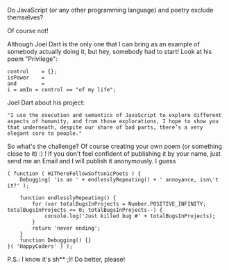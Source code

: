 Do JavaScript (or any other programming language) and poetry exclude themselves?

Of course not!

Although Joel Dart is the only one that I can bring as an example of somebody actually doing it, but hey, somebody had to start! Look at his poem "Privilege":

	control    = {};
	isPower    =
	and        =
	i = amIn = control == "of my life";

Joel Dart about his project:

	"I use the execution and semantics of JavaScript to explore different aspects of humanity, and from those explorations, I hope to show you that underneath, despite our share of bad parts, there’s a very elegant core to people."

So what's the challenge? Of course creating your own poem (or something close to it) :) ! If you don't feel confident of publishing it by your name, just send me an Email and I will publish it anonymously.
I guess

    ( function ( HiThereFellowSoftonicPoets ) {
		Debugging( 'is an ' + endlesslyRepeating() + ' annoyance, isn\'t it?' );

		function endlesslyRepeating() {
			for (var totalBugsInProjects = Number.POSITIVE_INFINITY; totalBugsInProjects <= 0; totalBugsInProjects--) {
				console.log('Just killed bug #' + totalBugsInProjects);
			}
			return 'never ending';
		}
		function Debugging() {}
	}( 'HappyCoders' ) );

P.S.: I know it's sh** ;)! Do better, please!